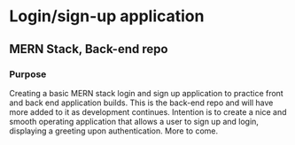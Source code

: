 # Login/sign-up application

## MERN Stack, Back-end repo

### Purpose

Creating a basic MERN stack login and sign up application to practice front and back end application builds. This is the back-end repo and will have more added to it as development continues. Intention is to create a nice and smooth operating application that allows a user to sign up and login, displaying a greeting upon authentication. More to come.  
